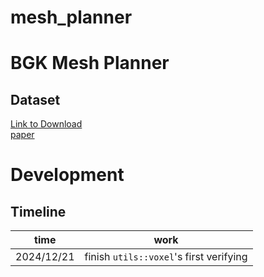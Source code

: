 <!--
 * @Author: chasey melancholycy@gmail.com
 * @Date: 2024-12-09 15:02:28
 * @FilePath: /mesh_planner/src/mesh_planner/README.md
 * @Description: 
 * 
 * Copyright (c) 2024 by chasey (melancholycy@gmail.com), All Rights Reserved. 
-->
# mesh_planner

# BGK Mesh Planner
## Dataset  
[Link to Download](http://asrl.utias.utoronto.ca/datasets/3dmap/a100_dome.html)  
[paper](https://journals.sagepub.com/doi/pdf/10.1177/0278364913478897)  


# Development  
## Timeline   

|time|work|  
|-|-|
|2024/12/21|finish `utils::voxel`'s first verifying|  

